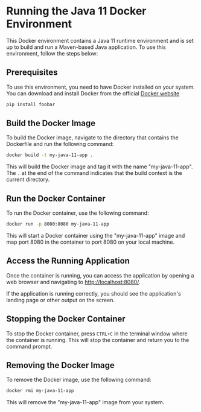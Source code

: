 # Running the Java 11 Docker Environment

This Docker environment contains a Java 11 runtime environment and is set up to build and run a Maven-based Java application. To use this environment, follow the steps below:

## Prerequisites

To use this environment, you need to have Docker installed on your system. You can download and install Docker from the official [Docker website](https://www.docker.com/get-started)

```bash
pip install foobar
```

## Build the Docker Image
To build the Docker image, navigate to the directory that contains the Dockerfile and run the following command:

```bash
docker build -t my-java-11-app .
```
This will build the Docker image and tag it with the name "my-java-11-app". The `.` at the end of the command indicates that the build context is the current directory.

## Run the Docker Container
To run the Docker container, use the following command:
```bash
docker run -p 8080:8080 my-java-11-app
```
This will start a Docker container using the "my-java-11-app" image and map port 8080 in the container to port 8080 on your local machine.

## Access the Running Application

Once the container is running, you can access the application by opening a web browser and navigating to [http://localhost:8080/](http://localhost:8080/).

If the application is running correctly, you should see the application's landing page or other output on the screen.

## Stopping the Docker Container
To stop the Docker container, press `CTRL+C` in the terminal window where the container is running. This will stop the container and return you to the command prompt.

## Removing the Docker Image
To remove the Docker image, use the following command:
```bash
docker rmi my-java-11-app
```
This will remove the "my-java-11-app" image from your system.
